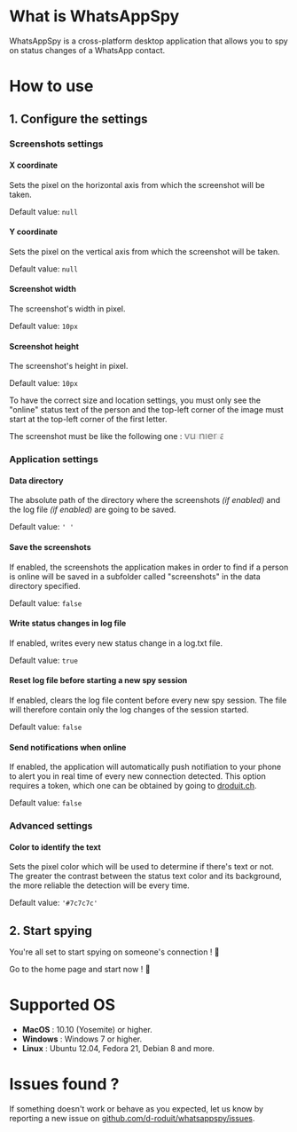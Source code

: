 # What is WhatsAppSpy
WhatsAppSpy is a cross-platform desktop application that allows you to spy on status changes of a WhatsApp contact.

# How to use

## 1. Configure the settings

### Screenshots settings

#### X coordinate
Sets the pixel on the horizontal axis from which the screenshot will be taken.

Default value: `null`

#### Y coordinate
Sets the pixel on the vertical axis from which the screenshot will be taken.

Default value: `null`

#### Screenshot width
The screenshot's width in pixel.

Default value: `10px`

#### Screenshot height
The screenshot's height in pixel.

Default value: `10px`

To have the correct size and location settings, you must only see the "online" status text of the person and the top-left corner of the image must start at the top-left corner of the first letter.

The screenshot must be like the following one :
![Screenshot Example](/public/images/screenshot_example/screenshot_example.jpg)

### Application settings

#### Data directory
The absolute path of the directory where the screenshots *(if enabled)* and the log file *(if enabled)* are going to be saved.

Default value: `' '`

#### Save the screenshots
If enabled, the screenshots the application makes in order to find if a person is online will be saved in a subfolder called "screenshots" in the data directory specified.

Default value: `false`

#### Write status changes in log file
If enabled, writes every new status change in a log.txt file.

Default value: `true`

#### Reset log file before starting a new spy session
If enabled, clears the log file content before every new spy session.
The file will therefore contain only the log changes of the session started.

Default value: `false`

#### Send notifications when online
If enabled, the application will automatically push notifiation to your phone to alert you in real time of every new connection detected.
This option requires a token, which one can be obtained by going to [droduit.ch](https://droduit.ch/).

Default value: `false`

### Advanced settings

#### Color to identify the text
Sets the pixel color which will be used to determine if there's text or not.
The greater the contrast between the status text color and its background, the more reliable the detection will be every time.

Default value: `'#7c7c7c'`

## 2. Start spying
You're all set to start spying on someone's connection ! :eyes:

Go to the home page and start now ! :clap:


# Supported OS
* **MacOS** : 10.10 (Yosemite) or higher.
* **Windows** : Windows 7 or higher.
* **Linux** : Ubuntu 12.04, Fedora 21, Debian 8 and more.

# Issues found ?
If something doesn't work or behave as you expected, let us know by reporting a new issue on [github.com/d-roduit/whatsappspy/issues](https://github.com/droduit/whatsappspy/issues).
